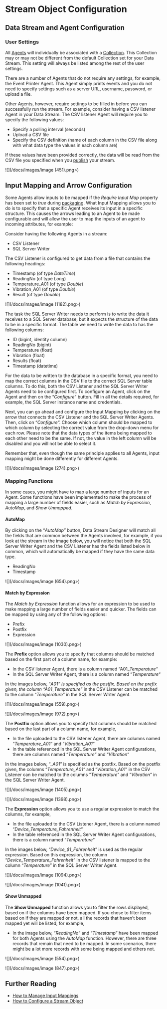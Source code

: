 # Stream Object Configuration

## Data Stream and Agent Configuration

### User Settings

All [Agents](../agent/) will individually be associated with a [Collection](../collection.md). This Collection may or may not be different from the default Collection set for your Data Stream. This setting will always be listed among the rest of the user settings.

There are a number of Agents that do not require any settings, for example, the Event Printer Agent. This Agent simply prints events and you do not need to specify settings such as a server URL, username, password, or upload a file.

Other Agents, however, require settings to be filled in before you can successfully run the stream. For example, consider having a CSV listener Agent in your Data Stream. The CSV listener Agent will require you to specify the following values:

* Specify a polling interval (seconds)
* Upload a CSV file
* Specify the CSV definition (name of each column in the CSV file along with what data type the values in each column are)

If these values have been provided correctly, the data will be read from the CSV file you specified when you [publish](../../how-tos/publish/) your stream.&#x20;

![](/docs/images/image (451).png>)

## Input Mapping and Arrow Configuration

Some Agents allow inputs to be mapped if the _Require Input Map_ property has been set to _true_ during [packaging](../../how-tos/agents/packaging-agents.md). What Input Mapping allows you to do is to specify that a specific Agent receives its input in a specific structure. This causes the arrows leading to an Agent to be made configurable and will allow the user to map the inputs of an agent to incoming attributes, for example:

Consider having the following Agents in a stream:

* CSV Listener
* SQL Server Writer

The CSV Listener is configured to get data from a file that contains the following headings:

* Timestamp (of type _DateTime_)
* ReadingNo (of type _Long_)
* Temperature\_A01 (of type _Double_)
* Vibration\_A01 (of type _Double_)
* Result (of type _Double_)

![](/docs/images/image (1182).png>)

The task the SQL Server Writer needs to perform is to write the data it receives to a SQL Server database, but it expects the structure of the data to be in a specific format. The table we need to write the data to has the following columns:

* ID (bigint, identity column)
* ReadingNo (bigint)
* Temperature (float)
* Vibration (float)
* Results (float)
* Timestamp (datetime)

For the data to be written to the database in a specific format, you need to map the correct columns in the CSV file to the correct SQL Server table columns. To do this, both the CSV Listener and the SQL Server Writer Agents need to be configured first. To configure an Agent, click on the Agent and then on the “_Configure_” button. Fill in all the details required, for example, the SQL Server instance name and credentials.

Next, you can go ahead and configure the Input Mapping by clicking on the arrow that connects the CSV Listener and the SQL Server Writer Agents. Then, click on “_Configure_“. Choose which column should be mapped to which column by selecting the correct value from the drop-down menu for each row. Please note that the data types of the items being mapped to each other need to be the same. If not, the value in the left column will be disabled and you will not be able to select it.

Remember that, even though the same principle applies to all Agents, input mapping might be done differently for different Agents.&#x20;

![](/docs/images/image (274).png>)

### Mapping Functions

In some cases, you might have to map a large number of inputs for an Agent. Some functions have been implemented to make the process of mapping a large number of fields easier, such as _Match by Expression_, _AutoMap_, and _Show Unmapped_.

#### **AutoMap**

By clicking on the “_AutoMap”_ button, Data Stream Designer will match all the fields that are common between the Agents involved, for example, if you look at the stream in the image below, you will notice that both the SQL Server Writer Agent and the CSV Listener has the fields listed below in common, which will automatically be mapped if they have the same data type.

* ReadingNo
* Timestamp

![](/docs/images/image (654).png>)

#### **Match by Expression**

The _Match by Expression_ function allows for an expression to be used to make mapping a large number of fields easier and quicker. The fields can be mapped by using any of the following options:

* Prefix
* Postfix
* Expression

![](/docs/images/image (1030).png>)

The **Prefix** option allows you to specify that columns should be matched based on the first part of a column name, for example:

* In the CSV listener Agent, there is a column named “A01\__Temperature_“
* In the SQL Server Writer Agent, there is a column named “_Temperature_“

In the images below, “_A01” is specified as the postfix. Based on the prefix given, the column “A01_\__Temperature_” in the CSV Listener can be matched to the column “_Temperature_” in the SQL Server Writer Agent. &#x20;

![](/docs/images/image (559).png>)

![](/docs/images/image (972).png>)

The **Postfix** option allows you to specify that columns should be matched based on the last part of a column name, for example,

* In the file uploaded to the CSV listener Agent, there are columns named “_Temperature\_A01_“ and “_Vibration\_A01_“
* In the table referenced in the SQL Server Writer Agent configurations, there are columns named “_Temperature_“ and “_Vibration_“

In the images below, “_\_A01_” is specified as the postfix. Based on the postfix given, the columns “_Temperature\_A01_“ and “_Vibration\_A01_“ in the CSV Listener can be matched to the columns “_Temperature_“ and “_Vibration_“ in the SQL Server Writer Agent. &#x20;

![](/docs/images/image (1405).png>)

![](/docs/images/image (1398).png>)

The **Expression** option allows you to use a regular expression to match the columns, for example,

* In the file uploaded to the CSV Listener Agent, there is a column named “_Device\_Temperature\_Fahrenheit_“
* In the table referenced in the SQL Server Writer Agent configurations, there is a column named “_Temperature_“

In the images below, “_Device\_$1\_Fahrenheit_” is used as the regular expression. Based on this expression, the column “_Device\_Temperature\_Fahrenheit_” in the CSV listener is mapped to the column “_Temperature_” in the SQL Server Writer Agent. &#x20;

![](/docs/images/image (1094).png>)

![](/docs/images/image (1041).png>)

#### **Show Unmapped**

The **Show Unmapped** function allows you to filter the rows displayed, based on if the columns have been mapped. If you chose to filter items based on if they are mapped or not, all the records that haven’t been mapped yet will be listed, for example,

* In the image below, “_ReadingNo_” and “_Timestamp_” have been mapped for both Agents using the _AutoMap_ function. However, there are three records that remain that need to be mapped. In some scenarios, there might be a lot more records with some being mapped and others not.

![](/docs/images/image (554).png>)

![](/docs/images/image (847).png>)

## Further Reading

* [How to Manage Input Mappings](../../how-tos/data-streams/setup-input-mappings.md)
* [How to Configure a Stream Object](stream-object-configuration.md)



